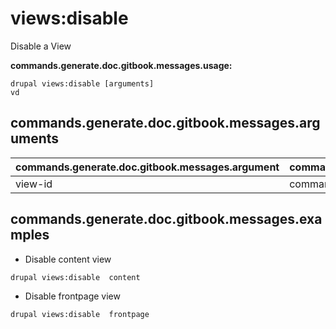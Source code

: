 # views:disable
Disable a View

**commands.generate.doc.gitbook.messages.usage:**
```
drupal views:disable [arguments]
vd
```

## commands.generate.doc.gitbook.messages.arguments
commands.generate.doc.gitbook.messages.argument | commands.generate.doc.gitbook.messages.details
---------|-------------
view-id | commands.views.debug.arguments.view-id

## commands.generate.doc.gitbook.messages.examples
* Disable content view
```
drupal views:disable  content
```
* Disable frontpage view
```
drupal views:disable  frontpage
```
